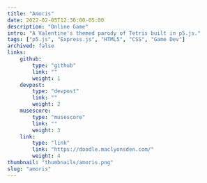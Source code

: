 ```yaml
---
title: "Amoris"
date: 2022-02-05T12:30:00-05:00
description: "Online Game"
intro: "A Valentine's themed parody of Tetris built in p5.js."
tags: ["p5.js", "Express.js", "HTML5", "CSS", "Game Dev"]
archived: false
links: 
    github: 
        type: "github"
        link: ""
        weight: 1
    devpost:
        type: "devpost"
        link: ""
        weight: 2
    musescore:
        type: "musescore"
        link: ""
        weight: 3
    link:
        type: "link"
        link: "https://doodle.maclyonsden.com/"
        weight: 4
thumbnail: "thumbnails/amoris.png"
slug: "amoris"
---
```


